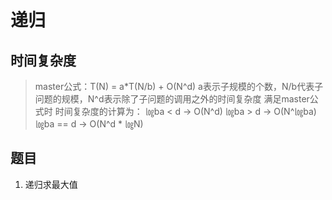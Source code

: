 # 递归

## 时间复杂度

> master公式：T(N) = a*T(N/b) + O(N^d)
> a表示子规模的个数，N/b代表子问题的规模，N^d表示除了子问题的调用之外的时间复杂度
> 满足master公式时 时间复杂度的计算为：
> ㏒ba < d   -> O(N^d)
> ㏒ba > d   -> O(N^㏒ba)
> ㏒ba == d  -> O(N^d * ㏒N)

## 题目

1. 递归求最大值
